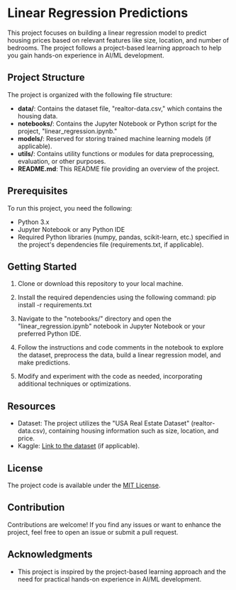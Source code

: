 # Linear Regression Predictions

This project focuses on building a linear regression model to predict housing prices based on relevant features like size, location, and number of bedrooms. The project follows a project-based learning approach to help you gain hands-on experience in AI/ML development.

## Project Structure

The project is organized with the following file structure:

- **data/**: Contains the dataset file, "realtor-data.csv," which contains the housing data.
- **notebooks/**: Contains the Jupyter Notebook or Python script for the project, "linear_regression.ipynb."
- **models/**: Reserved for storing trained machine learning models (if applicable).
- **utils/**: Contains utility functions or modules for data preprocessing, evaluation, or other purposes.
- **README.md**: This README file providing an overview of the project.

## Prerequisites

To run this project, you need the following:

- Python 3.x
- Jupyter Notebook or any Python IDE
- Required Python libraries (numpy, pandas, scikit-learn, etc.) specified in the project's dependencies file (requirements.txt, if applicable).

## Getting Started

1. Clone or download this repository to your local machine.

2. Install the required dependencies using the following command: pip install -r requirements.txt


3. Navigate to the "notebooks/" directory and open the "linear_regression.ipynb" notebook in Jupyter Notebook or your preferred Python IDE.

4. Follow the instructions and code comments in the notebook to explore the dataset, preprocess the data, build a linear regression model, and make predictions.

5. Modify and experiment with the code as needed, incorporating additional techniques or optimizations.

## Resources

- Dataset: The project utilizes the "USA Real Estate Dataset" (realtor-data.csv), containing housing information such as size, location, and price.
- Kaggle: [Link to the dataset](https://www.kaggle.com/your-username/your-dataset) (if applicable).

## License

The project code is available under the [MIT License](LICENSE).

## Contribution

Contributions are welcome! If you find any issues or want to enhance the project, feel free to open an issue or submit a pull request.

## Acknowledgments

- This project is inspired by the project-based learning approach and the need for practical hands-on experience in AI/ML development.
